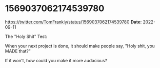 # 1569037062174539780
https://twitter.com/TomFrankly/status/1569037062174539780
**Date:** 2022-09-11

The "Holy Shit" Test:

When your next project is done, it should make people say, "Holy shit, you MADE that?"

If it won't, how could you make it more audacious?
